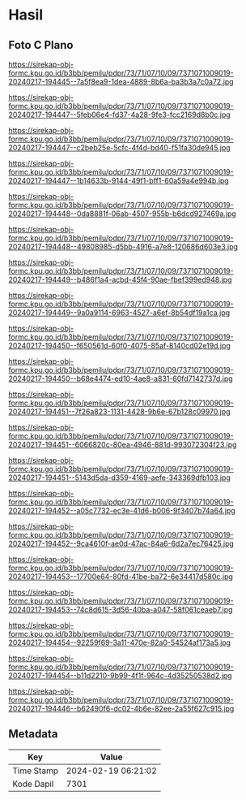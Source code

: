 # Hasil

## Foto C Plano

https://sirekap-obj-formc.kpu.go.id/b3bb/pemilu/pdpr/73/71/07/10/09/7371071009019-20240217-194445--7a5f8ea9-1dea-4889-8b6a-ba3b3a7c0a72.jpg

https://sirekap-obj-formc.kpu.go.id/b3bb/pemilu/pdpr/73/71/07/10/09/7371071009019-20240217-194447--5feb06e4-fd37-4a28-9fe3-fcc2169d8b0c.jpg

https://sirekap-obj-formc.kpu.go.id/b3bb/pemilu/pdpr/73/71/07/10/09/7371071009019-20240217-194447--c2beb25e-5cfc-4f4d-bd40-f51fa30de945.jpg

https://sirekap-obj-formc.kpu.go.id/b3bb/pemilu/pdpr/73/71/07/10/09/7371071009019-20240217-194447--1b14633b-9144-49f1-bff1-60a59a4e994b.jpg

https://sirekap-obj-formc.kpu.go.id/b3bb/pemilu/pdpr/73/71/07/10/09/7371071009019-20240217-194448--0da8881f-06ab-4507-955b-b6dcd927469a.jpg

https://sirekap-obj-formc.kpu.go.id/b3bb/pemilu/pdpr/73/71/07/10/09/7371071009019-20240217-194448--49808985-d5bb-4916-a7e8-120686d603e3.jpg

https://sirekap-obj-formc.kpu.go.id/b3bb/pemilu/pdpr/73/71/07/10/09/7371071009019-20240217-194449--b486f1a4-acbd-45f4-90ae-fbef399ed948.jpg

https://sirekap-obj-formc.kpu.go.id/b3bb/pemilu/pdpr/73/71/07/10/09/7371071009019-20240217-194449--9a0a9114-6963-4527-a6ef-8b54df19a1ca.jpg

https://sirekap-obj-formc.kpu.go.id/b3bb/pemilu/pdpr/73/71/07/10/09/7371071009019-20240217-194450--f650561d-60f0-4075-85af-8140cd02e19d.jpg

https://sirekap-obj-formc.kpu.go.id/b3bb/pemilu/pdpr/73/71/07/10/09/7371071009019-20240217-194450--b68e4474-ed10-4ae8-a831-60fd7142737d.jpg

https://sirekap-obj-formc.kpu.go.id/b3bb/pemilu/pdpr/73/71/07/10/09/7371071009019-20240217-194451--7f26a823-1131-4428-9b6e-67b128c09970.jpg

https://sirekap-obj-formc.kpu.go.id/b3bb/pemilu/pdpr/73/71/07/10/09/7371071009019-20240217-194451--6066820c-80ea-4946-881d-993072304f23.jpg

https://sirekap-obj-formc.kpu.go.id/b3bb/pemilu/pdpr/73/71/07/10/09/7371071009019-20240217-194451--5143d5da-d359-4169-aefe-343369dfb103.jpg

https://sirekap-obj-formc.kpu.go.id/b3bb/pemilu/pdpr/73/71/07/10/09/7371071009019-20240217-194452--a05c7732-ec3e-41d6-b006-9f3407b74a64.jpg

https://sirekap-obj-formc.kpu.go.id/b3bb/pemilu/pdpr/73/71/07/10/09/7371071009019-20240217-194452--9ca4610f-ae0d-47ac-84a6-6d2a7ec76425.jpg

https://sirekap-obj-formc.kpu.go.id/b3bb/pemilu/pdpr/73/71/07/10/09/7371071009019-20240217-194453--17700e64-80fd-41be-ba72-6e34417d580c.jpg

https://sirekap-obj-formc.kpu.go.id/b3bb/pemilu/pdpr/73/71/07/10/09/7371071009019-20240217-194453--74c8d615-3d56-40ba-a047-58f061ceaeb7.jpg

https://sirekap-obj-formc.kpu.go.id/b3bb/pemilu/pdpr/73/71/07/10/09/7371071009019-20240217-194454--92259f69-3a11-470e-82a0-54524af173a5.jpg

https://sirekap-obj-formc.kpu.go.id/b3bb/pemilu/pdpr/73/71/07/10/09/7371071009019-20240217-194454--b11d2210-9b99-4f1f-964c-4d35250538d2.jpg

https://sirekap-obj-formc.kpu.go.id/b3bb/pemilu/pdpr/73/71/07/10/09/7371071009019-20240217-194446--b62490f6-dc02-4b6e-82ee-2a55f627c915.jpg


## Metadata

| Key        | Value               |
| ---------- | ------------------- |
| Time Stamp | 2024-02-19 06:21:02 |
| Kode Dapil | 7301                |



